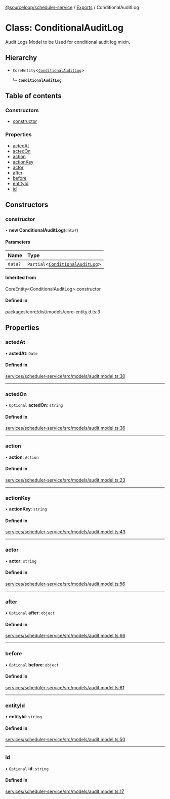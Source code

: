 [@sourceloop/scheduler-service](../README.md) / [Exports](../modules.md) / ConditionalAuditLog

# Class: ConditionalAuditLog

Audit Logs Model to be Used for conditional audit log mixin.

## Hierarchy

- `CoreEntity`<[`ConditionalAuditLog`](ConditionalAuditLog.md)\>

  ↳ **`ConditionalAuditLog`**

## Table of contents

### Constructors

- [constructor](ConditionalAuditLog.md#constructor)

### Properties

- [actedAt](ConditionalAuditLog.md#actedat)
- [actedOn](ConditionalAuditLog.md#actedon)
- [action](ConditionalAuditLog.md#action)
- [actionKey](ConditionalAuditLog.md#actionkey)
- [actor](ConditionalAuditLog.md#actor)
- [after](ConditionalAuditLog.md#after)
- [before](ConditionalAuditLog.md#before)
- [entityId](ConditionalAuditLog.md#entityid)
- [id](ConditionalAuditLog.md#id)

## Constructors

### constructor

• **new ConditionalAuditLog**(`data?`)

#### Parameters

| Name | Type |
| :------ | :------ |
| `data?` | `Partial`<[`ConditionalAuditLog`](ConditionalAuditLog.md)\> |

#### Inherited from

CoreEntity<ConditionalAuditLog\>.constructor

#### Defined in

packages/core/dist/models/core-entity.d.ts:3

## Properties

### actedAt

• **actedAt**: `Date`

#### Defined in

[services/scheduler-service/src/models/audit.model.ts:30](https://github.com/sourcefuse/loopback4-microservice-catalog/blob/d35fdb3f0/services/scheduler-service/src/models/audit.model.ts#L30)

___

### actedOn

• `Optional` **actedOn**: `string`

#### Defined in

[services/scheduler-service/src/models/audit.model.ts:36](https://github.com/sourcefuse/loopback4-microservice-catalog/blob/d35fdb3f0/services/scheduler-service/src/models/audit.model.ts#L36)

___

### action

• **action**: `Action`

#### Defined in

[services/scheduler-service/src/models/audit.model.ts:23](https://github.com/sourcefuse/loopback4-microservice-catalog/blob/d35fdb3f0/services/scheduler-service/src/models/audit.model.ts#L23)

___

### actionKey

• **actionKey**: `string`

#### Defined in

[services/scheduler-service/src/models/audit.model.ts:43](https://github.com/sourcefuse/loopback4-microservice-catalog/blob/d35fdb3f0/services/scheduler-service/src/models/audit.model.ts#L43)

___

### actor

• **actor**: `string`

#### Defined in

[services/scheduler-service/src/models/audit.model.ts:56](https://github.com/sourcefuse/loopback4-microservice-catalog/blob/d35fdb3f0/services/scheduler-service/src/models/audit.model.ts#L56)

___

### after

• `Optional` **after**: `object`

#### Defined in

[services/scheduler-service/src/models/audit.model.ts:66](https://github.com/sourcefuse/loopback4-microservice-catalog/blob/d35fdb3f0/services/scheduler-service/src/models/audit.model.ts#L66)

___

### before

• `Optional` **before**: `object`

#### Defined in

[services/scheduler-service/src/models/audit.model.ts:61](https://github.com/sourcefuse/loopback4-microservice-catalog/blob/d35fdb3f0/services/scheduler-service/src/models/audit.model.ts#L61)

___

### entityId

• **entityId**: `string`

#### Defined in

[services/scheduler-service/src/models/audit.model.ts:50](https://github.com/sourcefuse/loopback4-microservice-catalog/blob/d35fdb3f0/services/scheduler-service/src/models/audit.model.ts#L50)

___

### id

• `Optional` **id**: `string`

#### Defined in

[services/scheduler-service/src/models/audit.model.ts:17](https://github.com/sourcefuse/loopback4-microservice-catalog/blob/d35fdb3f0/services/scheduler-service/src/models/audit.model.ts#L17)
